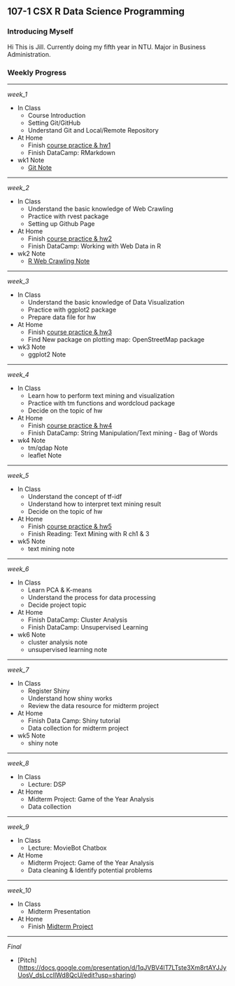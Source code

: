 107-1 CSX R Data Science Programming
----------------------------

### Introducing Myself

Hi This is Jill. Currently doing my fifth year in NTU. Major in Business Administration.

### Weekly Progress

------------------------------------------------------------------------

*week\_1*

-   In Class
    -   Course Introduction
    -   Setting Git/GitHub
    -   Understand Git and Local/Remote Repository
-   At Home
    -   Finish [course practice & hw1](https://github.com/graduatecrisis/CSX-Data-Science/tree/master/wk1)
    -   Finish DataCamp: RMarkdown
-   wk1 Note
    -   [Git Note](https://github.com/graduatecrisis/CSX-Data-Science/blob/master/wk1/Notes/Git_Note.md)

------------------------------------------------------------------------

*week\_2*

-   In Class
    - Understand the basic knowledge of Web Crawling
    - Practice with rvest package
    - Setting up Github Page
-   At Home
    - Finish [course practice & hw2](https://github.com/graduatecrisis/CSX-Data-Science/tree/master/wk2)
    - Finish DataCamp: Working with Web Data in R
-   wk2 Note
    - [R Web Crawling Note](https://hackmd.io/MhrLLA_KT_S3IWxusi2MxQ)


------------------------------------------------------------------------

*week\_3*

-   In Class
    - Understand the basic knowledge of Data Visualization
    - Practice with ggplot2 package
    - Prepare data file for hw
-   At Home
    - Finish [course practice & hw3](https://github.com/graduatecrisis/CSX-Data-Science/tree/master/wk3)
    - Find New package on plotting map: OpenStreetMap package
-   wk3 Note
    - ggplot2 Note


------------------------------------------------------------------------

*week\_4*

-   In Class
    - Learn how to perform text mining and visualization
    - Practice with tm functions and wordcloud package
    - Decide on the topic of hw
-   At Home
    - Finish [course practice & hw4](https://github.com/graduatecrisis/CSX-Data-Science/tree/master/wk4)
    - Finish DataCamp: String Manipulation/Text mining - Bag of Words
-   wk4 Note
    - tm/qdap Note
    - leaflet Note


------------------------------------------------------------------------

*week\_5*

-   In Class
    - Understand the concept of tf-idf
    - Understand how to interpret text mining result
    - Decide on the topic of hw
-   At Home
    - Finish [course practice & hw5](https://github.com/graduatecrisis/CSX-Data-Science/tree/master/wk5)
    - Finish Reading: Text Mining with R ch1 & 3
-   wk5 Note
    - text mining note

------------------------------------------------------------------------

*week\_6*

-   In Class
    - Learn PCA & K-means
    - Understand the process for data processing
    - Decide project topic
-   At Home
    - Finish DataCamp: Cluster Analysis
    - Finish DataCamp: Unsupervised Learning
-   wk6 Note
    - cluster analysis note
    - unsupervised learning note

------------------------------------------------------------------------

*week\_7*

-   In Class
    - Register Shiny
    - Understand how shiny works
    - Review the data resource for midterm project
-   At Home
    - Finish Data Camp: Shiny tutorial
    - Data collection for midterm project
-   wk5 Note
    - shiny note

------------------------------------------------------------------------

*week\_8*

-   In Class
    - Lecture: DSP
-   At Home
    - Midterm Project: Game of the Year Analysis
    - Data collection

------------------------------------------------------------------------

*week\_9*

-   In Class
    - Lecture: MovieBot Chatbox
-   At Home
    - Midterm Project: Game of the Year Analysis
    - Data cleaning & Identify potential problems

------------------------------------------------------------------------

*week\_10*

-   In Class
    - Midterm Presentation
-   At Home
    - Finish [Midterm Project](https://github.com/graduatecrisis/CSX-Data-Science/tree/master/wk6%2C7%2C8)

------------------------------------------------------------------------

*Final*

-   [Pitch] (https://docs.google.com/presentation/d/1qJVBV4lT7LTste3Xm8rtAYJJyUosV_dsLccIlWd8QcU/edit?usp=sharing)



